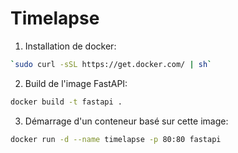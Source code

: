 # Timelapse

1. Installation de docker:
```bash
`sudo curl -sSL https://get.docker.com/ | sh`
```

2. Build de l'image FastAPI:
```bash
docker build -t fastapi .
```

3. Démarrage d'un conteneur basé sur cette image:
```bash
docker run -d --name timelapse -p 80:80 fastapi
```
